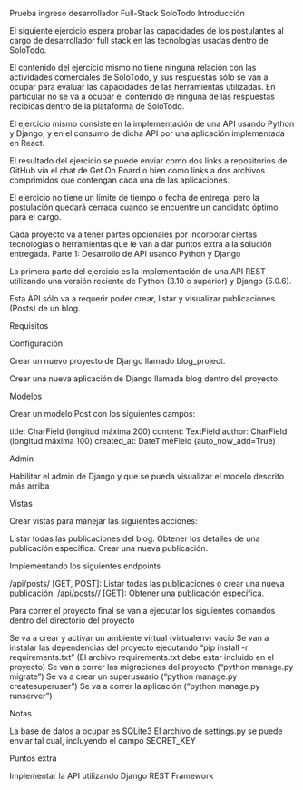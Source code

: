 Prueba ingreso desarrollador Full-Stack SoloTodo
Introducción

El siguiente ejercicio espera probar las capacidades de los postulantes al cargo de desarrollador full stack en las tecnologías usadas dentro de SoloTodo.

El contenido del ejercicio mismo no tiene ninguna relación con las actividades comerciales de SoloTodo, y sus respuestas sólo se van a ocupar para evaluar las capacidades de las herramientas utilizadas. En particular no se va a ocupar el contenido de ninguna de las respuestas recibidas dentro de la plataforma de SoloTodo.

El ejercicio mismo consiste en la implementación de una API usando Python y Django, y en el consumo de dicha API por una aplicación implementada en React.

El resultado del ejercicio se puede enviar como dos links a repositorios de GitHub vía el chat de Get On Board o bien como links a dos archivos comprimidos que contengan cada una de las aplicaciones.

El ejercicio no tiene un límite de tiempo o fecha de entrega, pero la postulación quedará cerrada cuando se encuentre un candidato óptimo para el cargo.

Cada proyecto va a tener partes opcionales por incorporar ciertas tecnologías o herramientas que le van a dar puntos extra a la solución entregada.
Parte 1: Desarrollo de API usando Python y Django

La primera parte del ejercicio es la implementación de una API REST utilizando una versión reciente de Python (3.10 o superior) y Django (5.0.6). 

Esta API sólo va a requerir poder crear, listar y visualizar publicaciones (Posts) de un blog.

Requisitos

Configuración

Crear un nuevo proyecto de Django llamado blog_project.

Crear una nueva aplicación de Django llamada blog dentro del proyecto.

Modelos

Crear un modelo Post con los siguientes campos:

title: CharField (longitud máxima 200)
content: TextField
author: CharField (longitud máxima 100)
created_at: DateTimeField (auto_now_add=True)

Admin

Habilitar el admin de Django y que se pueda visualizar el modelo descrito más arriba

Vistas

Crear vistas para manejar las siguientes acciones:

Listar todas las publicaciones del blog.
Obtener los detalles de una publicación específica.
Crear una nueva publicación.

Implementando los siguientes endpoints

/api/posts/ [GET, POST]: Listar todas las publicaciones o crear una nueva publicación.
/api/posts/<id>/ [GET]: Obtener una publicación específica.


Para correr el proyecto final se van a ejecutar los siguientes comandos dentro del directorio del proyecto

Se va a crear y activar un ambiente virtual (virtualenv) vacío
Se van a instalar las dependencias del proyecto ejecutando “pip install -r requirements.txt” (El archivo requirements.txt debe estar incluido en el proyecto)
Se van a correr las migraciones del proyecto (“python manage.py migrate”)
Se va a crear un superusuario (“python manage.py createsuperuser”)
Se va a correr la aplicación (“python manage.py runserver”)

Notas

La base de datos a ocupar es SQLite3
El archivo de settings.py se puede enviar tal cual, incluyendo el campo SECRET_KEY

Puntos extra

Implementar la API utilizando Django REST Framework 

